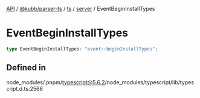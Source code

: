 [API](../../../../../../../packages.md) / [@kubb/parser-ts](../../../../../index.md) / [ts](../../../index.md) / [server](../index.md) / EventBeginInstallTypes

# EventBeginInstallTypes

```ts
type EventBeginInstallTypes: "event::beginInstallTypes";
```

## Defined in

node\_modules/.pnpm/typescript@5.6.2/node\_modules/typescript/lib/typescript.d.ts:2566
